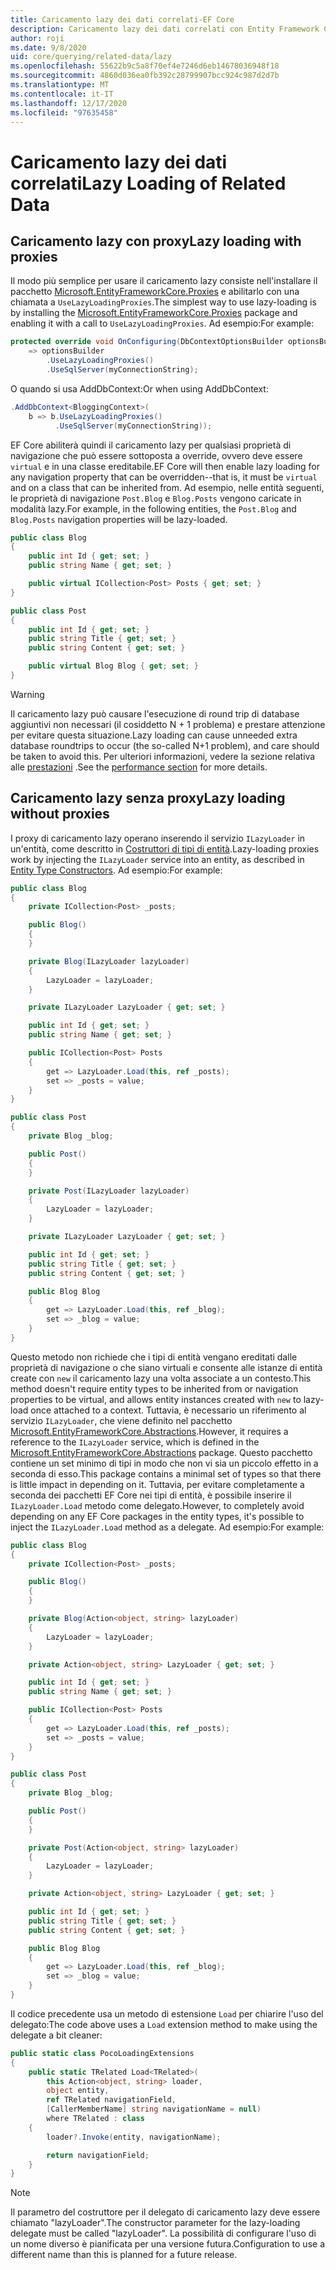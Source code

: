 ```yaml
---
title: Caricamento lazy dei dati correlati-EF Core
description: Caricamento lazy dei dati correlati con Entity Framework Core
author: roji
ms.date: 9/8/2020
uid: core/querying/related-data/lazy
ms.openlocfilehash: 55622b9c5a8f70ef4e7246d6eb14678036948f18
ms.sourcegitcommit: 4860d036ea0fb392c28799907bcc924c987d2d7b
ms.translationtype: MT
ms.contentlocale: it-IT
ms.lasthandoff: 12/17/2020
ms.locfileid: "97635458"
---
```

# <a name="lazy-loading-of-related-data"></a><span data-ttu-id="6704f-103">Caricamento lazy dei dati correlati</span><span class="sxs-lookup"><span data-stu-id="6704f-103">Lazy Loading of Related Data</span></span>

## <a name="lazy-loading-with-proxies"></a><span data-ttu-id="6704f-104">Caricamento lazy con proxy</span><span class="sxs-lookup"><span data-stu-id="6704f-104">Lazy loading with proxies</span></span>

<span data-ttu-id="6704f-105">Il modo più semplice per usare il caricamento lazy consiste nell'installare il pacchetto [Microsoft.EntityFrameworkCore.Proxies](https://www.nuget.org/packages/Microsoft.EntityFrameworkCore.Proxies/) e abilitarlo con una chiamata a `UseLazyLoadingProxies`.</span><span class="sxs-lookup"><span data-stu-id="6704f-105">The simplest way to use lazy-loading is by installing the [Microsoft.EntityFrameworkCore.Proxies](https://www.nuget.org/packages/Microsoft.EntityFrameworkCore.Proxies/) package and enabling it with a call to `UseLazyLoadingProxies`.</span></span> <span data-ttu-id="6704f-106">Ad esempio:</span><span class="sxs-lookup"><span data-stu-id="6704f-106">For example:</span></span>

```csharp
protected override void OnConfiguring(DbContextOptionsBuilder optionsBuilder)
    => optionsBuilder
        .UseLazyLoadingProxies()
        .UseSqlServer(myConnectionString);
```

<span data-ttu-id="6704f-107">O quando si usa AddDbContext:</span><span class="sxs-lookup"><span data-stu-id="6704f-107">Or when using AddDbContext:</span></span>

```csharp
.AddDbContext<BloggingContext>(
    b => b.UseLazyLoadingProxies()
          .UseSqlServer(myConnectionString));
```

<span data-ttu-id="6704f-108">EF Core abiliterà quindi il caricamento lazy per qualsiasi proprietà di navigazione che può essere sottoposta a override, ovvero deve essere `virtual` e in una classe ereditabile.</span><span class="sxs-lookup"><span data-stu-id="6704f-108">EF Core will then enable lazy loading for any navigation property that can be overridden--that is, it must be `virtual` and on a class that can be inherited from.</span></span> <span data-ttu-id="6704f-109">Ad esempio, nelle entità seguenti, le proprietà di navigazione `Post.Blog` e `Blog.Posts` vengono caricate in modalità lazy.</span><span class="sxs-lookup"><span data-stu-id="6704f-109">For example, in the following entities, the `Post.Blog` and `Blog.Posts` navigation properties will be lazy-loaded.</span></span>

```csharp
public class Blog
{
    public int Id { get; set; }
    public string Name { get; set; }

    public virtual ICollection<Post> Posts { get; set; }
}

public class Post
{
    public int Id { get; set; }
    public string Title { get; set; }
    public string Content { get; set; }

    public virtual Blog Blog { get; set; }
}
```

> [!WARNING]
> <span data-ttu-id="6704f-110">Il caricamento lazy può causare l'esecuzione di round trip di database aggiuntivi non necessari (il cosiddetto N + 1 problema) e prestare attenzione per evitare questa situazione.</span><span class="sxs-lookup"><span data-stu-id="6704f-110">Lazy loading can cause unneeded extra database roundtrips to occur (the so-called N+1 problem), and care should be taken to avoid this.</span></span> <span data-ttu-id="6704f-111">Per ulteriori informazioni, vedere la sezione relativa alle [prestazioni](xref:core/performance/efficient-querying#beware-of-lazy-loading) .</span><span class="sxs-lookup"><span data-stu-id="6704f-111">See the [performance section](xref:core/performance/efficient-querying#beware-of-lazy-loading) for more details.</span></span>

## <a name="lazy-loading-without-proxies"></a><span data-ttu-id="6704f-112">Caricamento lazy senza proxy</span><span class="sxs-lookup"><span data-stu-id="6704f-112">Lazy loading without proxies</span></span>

<span data-ttu-id="6704f-113">I proxy di caricamento lazy operano inserendo il servizio `ILazyLoader` in un'entità, come descritto in [Costruttori di tipi di entità](xref:core/modeling/constructors).</span><span class="sxs-lookup"><span data-stu-id="6704f-113">Lazy-loading proxies work by injecting the `ILazyLoader` service into an entity, as described in [Entity Type Constructors](xref:core/modeling/constructors).</span></span> <span data-ttu-id="6704f-114">Ad esempio:</span><span class="sxs-lookup"><span data-stu-id="6704f-114">For example:</span></span>

```csharp
public class Blog
{
    private ICollection<Post> _posts;

    public Blog()
    {
    }

    private Blog(ILazyLoader lazyLoader)
    {
        LazyLoader = lazyLoader;
    }

    private ILazyLoader LazyLoader { get; set; }

    public int Id { get; set; }
    public string Name { get; set; }

    public ICollection<Post> Posts
    {
        get => LazyLoader.Load(this, ref _posts);
        set => _posts = value;
    }
}

public class Post
{
    private Blog _blog;

    public Post()
    {
    }

    private Post(ILazyLoader lazyLoader)
    {
        LazyLoader = lazyLoader;
    }

    private ILazyLoader LazyLoader { get; set; }

    public int Id { get; set; }
    public string Title { get; set; }
    public string Content { get; set; }

    public Blog Blog
    {
        get => LazyLoader.Load(this, ref _blog);
        set => _blog = value;
    }
}
```

<span data-ttu-id="6704f-115">Questo metodo non richiede che i tipi di entità vengano ereditati dalle proprietà di navigazione o che siano virtuali e consente alle istanze di entità create con `new` il caricamento lazy una volta associate a un contesto.</span><span class="sxs-lookup"><span data-stu-id="6704f-115">This method doesn't require entity types to be inherited from or navigation properties to be virtual, and allows entity instances created with `new` to lazy-load once attached to a context.</span></span> <span data-ttu-id="6704f-116">Tuttavia, è necessario un riferimento al servizio `ILazyLoader`, che viene definito nel pacchetto [Microsoft.EntityFrameworkCore.Abstractions](https://www.nuget.org/packages/Microsoft.EntityFrameworkCore.Abstractions/).</span><span class="sxs-lookup"><span data-stu-id="6704f-116">However, it requires a reference to the `ILazyLoader` service, which is defined in the [Microsoft.EntityFrameworkCore.Abstractions](https://www.nuget.org/packages/Microsoft.EntityFrameworkCore.Abstractions/) package.</span></span> <span data-ttu-id="6704f-117">Questo pacchetto contiene un set minimo di tipi in modo che non vi sia un piccolo effetto in a seconda di esso.</span><span class="sxs-lookup"><span data-stu-id="6704f-117">This package contains a minimal set of types so that there is little impact in depending on it.</span></span> <span data-ttu-id="6704f-118">Tuttavia, per evitare completamente a seconda dei pacchetti EF Core nei tipi di entità, è possibile inserire il `ILazyLoader.Load` metodo come delegato.</span><span class="sxs-lookup"><span data-stu-id="6704f-118">However, to completely avoid depending on any EF Core packages in the entity types, it's possible to inject the `ILazyLoader.Load` method as a delegate.</span></span> <span data-ttu-id="6704f-119">Ad esempio:</span><span class="sxs-lookup"><span data-stu-id="6704f-119">For example:</span></span>

```csharp
public class Blog
{
    private ICollection<Post> _posts;

    public Blog()
    {
    }

    private Blog(Action<object, string> lazyLoader)
    {
        LazyLoader = lazyLoader;
    }

    private Action<object, string> LazyLoader { get; set; }

    public int Id { get; set; }
    public string Name { get; set; }

    public ICollection<Post> Posts
    {
        get => LazyLoader.Load(this, ref _posts);
        set => _posts = value;
    }
}

public class Post
{
    private Blog _blog;

    public Post()
    {
    }

    private Post(Action<object, string> lazyLoader)
    {
        LazyLoader = lazyLoader;
    }

    private Action<object, string> LazyLoader { get; set; }

    public int Id { get; set; }
    public string Title { get; set; }
    public string Content { get; set; }

    public Blog Blog
    {
        get => LazyLoader.Load(this, ref _blog);
        set => _blog = value;
    }
}
```

<span data-ttu-id="6704f-120">Il codice precedente usa un metodo di estensione `Load` per chiarire l'uso del delegato:</span><span class="sxs-lookup"><span data-stu-id="6704f-120">The code above uses a `Load` extension method to make using the delegate a bit cleaner:</span></span>

```csharp
public static class PocoLoadingExtensions
{
    public static TRelated Load<TRelated>(
        this Action<object, string> loader,
        object entity,
        ref TRelated navigationField,
        [CallerMemberName] string navigationName = null)
        where TRelated : class
    {
        loader?.Invoke(entity, navigationName);

        return navigationField;
    }
}
```

> [!NOTE]
> <span data-ttu-id="6704f-121">Il parametro del costruttore per il delegato di caricamento lazy deve essere chiamato "lazyLoader".</span><span class="sxs-lookup"><span data-stu-id="6704f-121">The constructor parameter for the lazy-loading delegate must be called "lazyLoader".</span></span> <span data-ttu-id="6704f-122">La possibilità di configurare l'uso di un nome diverso è pianificata per una versione futura.</span><span class="sxs-lookup"><span data-stu-id="6704f-122">Configuration to use a different name than this is planned for a future release.</span></span>
